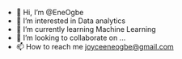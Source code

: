 - 👋 Hi, I’m @EneOgbe
- 👀 I’m interested in Data analytics
- 🌱 I’m currently learning Machine Learning
- 💞️ I’m looking to collaborate on ...
- 📫 How to reach me joyceeneogbe@gmail.com

<!---
EneOgbe/EneOgbe is a ✨ special ✨ repository because its `README.md` (this file) appears on your GitHub profile.
You can click the Preview link to take a look at your changes.
--->
